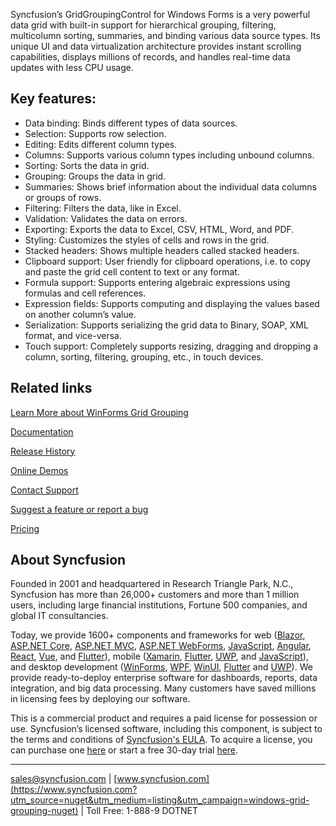 Syncfusion’s GridGroupingControl for Windows Forms is a very powerful data grid with built-in support for hierarchical grouping, filtering, multicolumn sorting, summaries, and binding various data source types. Its unique UI and data virtualization architecture provides instant scrolling capabilities, displays millions of records, and handles real-time data updates with less CPU usage.

## Key features:
* Data binding: Binds different types of data sources.
* Selection: Supports row selection.
* Editing: Edits different column types.
* Columns: Supports various column types including unbound columns.
* Sorting: Sorts the data in grid.
* Grouping: Groups the data in grid.
* Summaries: Shows brief information about the individual data columns or groups of rows.
* Filtering: Filters the data, like in Excel.
* Validation: Validates the data on errors.
* Exporting: Exports the data to Excel, CSV, HTML, Word, and PDF.
* Styling: Customizes the styles of cells and rows in the grid.
* Stacked headers: Shows multiple headers called stacked headers.
* Clipboard support: User friendly for clipboard operations, i.e. to copy and paste the grid cell content to text or any format.
* Formula support: Supports entering algebraic expressions using formulas and cell references.
* Expression fields: Supports computing and displaying the values based on another column’s value.
* Serialization: Supports serializing the grid data to Binary, SOAP, XML format, and vice-versa.
* Touch support: Completely supports resizing, dragging and dropping a column, sorting, filtering, grouping, etc., in touch devices.

## Related links
[Learn More about WinForms Grid Grouping](https://help.syncfusion.com/windowsforms/gridgrouping/overview?utm_source=nuget&utm_medium=listing&utm_campaign=windows-grid-grouping-nuget)

[Documentation](https://help.syncfusion.com/windowsforms/gridgrouping/overview?utm_source=nuget&utm_medium=listing&utm_campaign=windows-grid-grouping-nuget)

[Release History](https://help.syncfusion.com/windowsforms/release-notes/v19.4.0.56?utm_source=nuget&utm_medium=listing&utm_campaign=windows-grid-grouping-nuget)

[Online Demos](https://github.com/syncfusion/winforms-demos/?utm_source=nuget&utm_medium=listing&utm_campaign=windows-grid-grouping-nuget)

[Contact Support](https://www.syncfusion.com/support/directtrac/incidents/newincident/?utm_source=nuget&utm_medium=listing&utm_campaign=windows-grid-grouping-nuget)

[Suggest a feature or report a bug](https://www.syncfusion.com/feedback/winforms?utm_source=nuget&utm_medium=listing&utm_campaign=windows-grid-grouping-nuget)

[Pricing](https://www.syncfusion.com/sales/products/windowsforms?utm_source=nuget&utm_medium=listing&utm_campaign=windows-grid-grouping-nuget)

## About Syncfusion
Founded in 2001 and headquartered in Research Triangle Park, N.C., Syncfusion has more than 26,000+ customers and more than 1 million users, including large financial institutions, Fortune 500 companies, and global IT consultancies.

Today, we provide 1600+ components and frameworks for web ([Blazor](https://www.syncfusion.com/blazor-components?utm_source=nuget&utm_medium=listing&utm_campaign=windows-grid-grouping-nuget), [ASP.NET Core](https://www.syncfusion.com/aspnet-core-ui-controls?utm_source=nuget&utm_medium=listing&utm_campaign=windows-grid-grouping-nuget), [ASP.NET MVC](https://www.syncfusion.com/aspnet-mvc-ui-controls?utm_source=nuget&utm_medium=listing&utm_campaign=windows-grid-grouping-nuget), [ASP.NET WebForms](https://www.syncfusion.com/jquery/aspnet-webforms-ui-controls?utm_source=nuget&utm_medium=listing&utm_campaign=windows-grid-grouping-nuget), [JavaScript](https://www.syncfusion.com/javascript-ui-controls?utm_source=nuget&utm_medium=listing&utm_campaign=windows-grid-grouping-nuget), [Angular](https://www.syncfusion.com/angular-ui-components?utm_source=nuget&utm_medium=listing&utm_campaign=windows-grid-grouping-nuget), [React](https://www.syncfusion.com/react-ui-components?utm_source=nuget&utm_medium=listing&utm_campaign=windows-grid-grouping-nuget), [Vue](https://www.syncfusion.com/vue-ui-components?utm_source=nuget&utm_medium=listing&utm_campaign=windows-grid-grouping-nuget), and [Flutter](https://www.syncfusion.com/flutter-widgets?utm_source=nuget&utm_medium=listing&utm_campaign=windows-grid-grouping-nuget)), mobile ([Xamarin](https://www.syncfusion.com/xamarin-ui-controls?utm_source=nuget&utm_medium=listing&utm_campaign=windows-grid-grouping-nuget), [Flutter](https://www.syncfusion.com/flutter-widgets?utm_source=nuget&utm_medium=listing&utm_campaign=windows-grid-grouping-nuget), [UWP](https://www.syncfusion.com/uwp-ui-controls?utm_source=nuget&utm_medium=listing&utm_campaign=windows-grid-grouping-nuget), and [JavaScript](https://www.syncfusion.com/javascript-ui-controls?utm_source=nuget&utm_medium=listing&utm_campaign=windows-grid-grouping-nuget)), and desktop development ([WinForms](https://www.syncfusion.com/winforms-ui-controls?utm_source=nuget&utm_medium=listing&utm_campaign=windows-grid-grouping-nuget), [WPF](https://www.syncfusion.com/wpf-ui-controls?utm_source=nuget&utm_medium=listing&utm_campaign=windows-grid-grouping-nuget), [WinUI](https://www.syncfusion.com/winui-controls?utm_source=nuget&utm_medium=listing&utm_campaign=windows-grid-grouping-nuget), [Flutter](https://www.syncfusion.com/flutter-widgets?utm_source=nuget&utm_medium=listing&utm_campaign=windows-grid-grouping-nuget) and [UWP](https://www.syncfusion.com/uwp-ui-controls?utm_source=nuget&utm_medium=listing&utm_campaign=windows-grid-grouping-nuget)). We provide ready-to-deploy enterprise software for dashboards, reports, data integration, and big data processing. Many customers have saved millions in licensing fees by deploying our software.


This is a commercial product and requires a paid license for possession or use. Syncfusion’s licensed software, including this component, is subject to the terms and conditions of [Syncfusion's EULA](https://www.syncfusion.com/eula/es/?utm_source=nuget&utm_medium=listing&utm_campaign=windows-grid-grouping-nuget). To acquire a license, you can purchase one [here]( https://www.syncfusion.com/sales/products/windowsforms?utm_source=nuget&utm_medium=listing&utm_campaign=windows-grid-grouping-nuget) or start a free 30-day trial [here](https://www.syncfusion.com/account/manage-trials/start-trials?utm_source=nuget&utm_medium=listing&utm_campaign=windows-grid-grouping-nuget).

___

[sales@syncfusion.com](mailto:sales@syncfusion.com?Subject=Syncfusion%20Notifications%20WinUI-%20NuGet) | [www.syncfusion.com](https://www.syncfusion.com?utm_source=nuget&utm_medium=listing&utm_campaign=windows-grid-grouping-nuget) | Toll Free: 1-888-9 DOTNET


